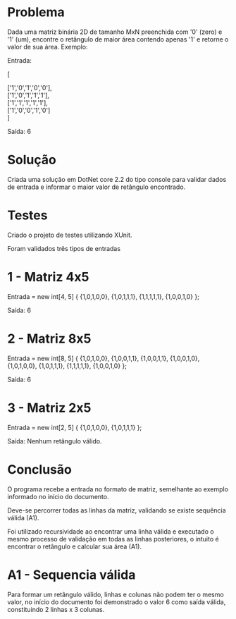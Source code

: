 # Problema
Dada uma matriz binária 2D de tamanho MxN preenchida com '0' (zero) e '1' (um),
encontre o retângulo de maior área contendo apenas '1' e retorne o valor de sua área.
Exemplo:

Entrada:

[

  ['1','0','1','0','0'],  
  ['1','0','1','1','1'],  
  ['1','1','1','1','1'],  
  ['1','0','0','1','0']  
]

Saída: 6

# Solução

Criada uma solução em DotNet core 2.2 do tipo console para validar 
dados de entrada e informar o maior valor de retângulo encontrado.

# Testes

Criado o projeto de testes utilizando XUnit.

Foram validados três tipos de entradas

# 1 - Matriz 4x5

Entrada = new int[4, 5]
             {
                  {1,0,1,0,0},
                  {1,0,1,1,1},
                  {1,1,1,1,1},
                  {1,0,0,1,0}
             };
             
Saída: 6             

# 2 - Matriz 8x5

Entrada = new int[8, 5]
             {
                  {1,0,1,0,0},
                  {1,0,0,1,1},
                  {1,0,0,1,1},
                  {1,0,0,1,0},
                  {1,0,1,0,0},
                  {1,0,1,1,1},
                  {1,1,1,1,1},
                  {1,0,0,1,0}
             };
             
Saída: 6 

# 3 - Matriz 2x5

Entrada = new int[2, 5]
             {
                  {1,0,1,0,0},
                  {1,0,1,1,1} 
             };

Saída: Nenhum retângulo válido.

# Conclusão

O programa recebe a entrada no formato de matriz,
semelhante ao exemplo informado no início do documento.

Deve-se percorrer todas as linhas da matriz, validando se existe sequência válida (A1). 

Foi utilizado recursividade ao encontrar uma linha válida e executado 
o mesmo processo de validação em todas as linhas posteriores,
o intuito é encontrar o retângulo e calcular sua área (A1).

# A1 - Sequencia válida

Para formar um retângulo válido, linhas e colunas não podem ter o mesmo valor,
no início do documento foi demonstrado o valor 6 como saída válida, 
constituindo 2 linhas x 3 colunas.

